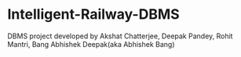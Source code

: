 # Intelligent-Railway-DBMS
DBMS project developed by Akshat Chatterjee, Deepak Pandey, Rohit Mantri, Bang Abhishek Deepak(aka Abhishek Bang)
